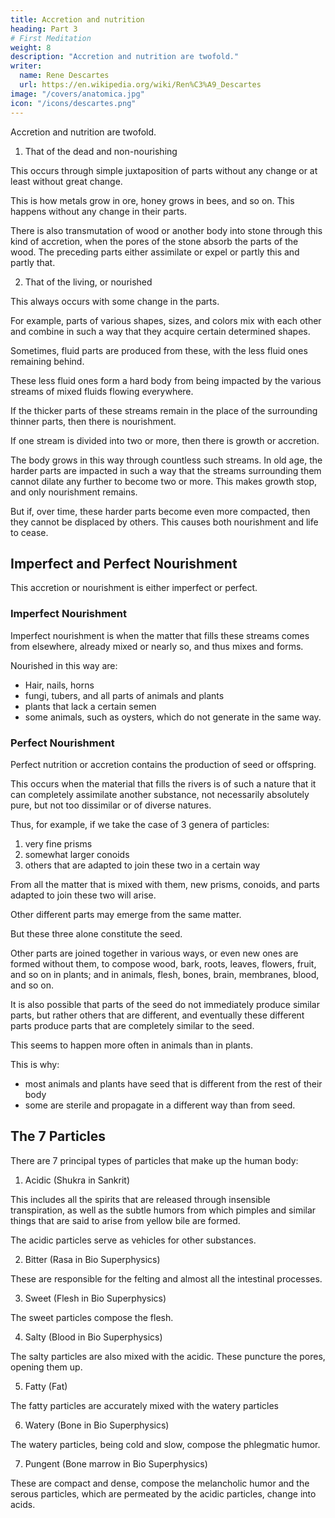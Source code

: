 ```yaml
---
title: Accretion and nutrition
heading: Part 3
# First Meditation
weight: 8
description: "Accretion and nutrition are twofold."
writer:
  name: Rene Descartes
  url: https://en.wikipedia.org/wiki/Ren%C3%A9_Descartes
image: "/covers/anatomica.jpg"
icon: "/icons/descartes.png"
---
```




Accretion and nutrition are twofold.

1. That of the dead and non-nourishing

This occurs through simple juxtaposition of parts without any change or at least without great change. 

This is how metals grow in ore, honey grows in bees, and so on. This happens without any change in their parts.

<!-- ; and also stones and similar things grow in the same way, without great change in their parts.  -->

There is also transmutation of wood or another body into stone through this kind of accretion, when the pores of the stone absorb the parts of the wood. The preceding parts either assimilate or expel or partly this and partly that.

2. That of the living, or nourished

This always occurs with some change in the parts. 

For example, parts of various shapes, sizes, and colors mix with each other and combine in such a way that they acquire certain determined shapes.

Sometimes, fluid parts are produced from these, with the less fluid ones remaining behind.

These less fluid ones form a hard body from being impacted by the various streams of mixed fluids flowing everywhere. 

If the thicker parts of these streams remain in the place of the surrounding thinner parts, then there is nourishment. 

If one stream is divided into two or more, then there is growth or accretion.

The body grows in this way through countless such streams. In old age, the harder parts are impacted in such a way that the streams surrounding them cannot dilate any further to become two or more. This makes growth stop, and only nourishment remains. 

But if, over time, these harder parts become even more compacted, then they cannot be displaced by others. This causes both nourishment and life to cease. 


## Imperfect and Perfect Nourishment

This accretion or nourishment is either imperfect or perfect. 


### Imperfect Nourishment

Imperfect nourishment is when the matter that fills these streams comes from elsewhere, already mixed or nearly so, and thus mixes and forms.

Nourished in this way are:
- Hair, nails, horns
- fungi, tubers, and all parts of animals and plants
- plants that lack a certain semen
- some animals, such as oysters, which do not generate in the same way.

### Perfect Nourishment

Perfect nutrition or accretion contains the production of seed or offspring.

This occurs when the material that fills the rivers is of such a nature that it can completely assimilate another substance, not necessarily absolutely pure, but not too dissimilar or of diverse natures.

Thus, for example, if we take the case of 3 genera of particles:

1. very fine prisms
2. somewhat larger conoids
3. others that are adapted to join these two in a certain way

From all the matter that is mixed with them, new prisms, conoids, and parts adapted to join these two will arise.

Other different parts may emerge from the same matter.

<!-- , as always or almost always happens;  -->

But these three alone constitute the seed. 

Other parts are joined together in various ways, or even new ones are formed without them, to compose wood, bark, roots, leaves, flowers, fruit, and so on in plants; and in animals, flesh, bones, brain, membranes, blood, and so on. 

It is also possible that parts of the seed do not immediately produce similar parts, but rather others that are different, and eventually these different parts produce parts that are completely similar to the seed. 

This seems to happen more often in animals than in plants. 

This is why:
- most animals and plants have seed that is different from the rest of their body
- some are sterile and propagate in a different way than from seed.


## The 7 Particles

There are 7 principal types of particles that make up the human body:

1. Acidic (Shukra in Sankrit)

This includes all the spirits that are released through insensible transpiration, as well as the subtle humors from which pimples and similar things that are said to arise from yellow bile are formed. 

The acidic particles serve as vehicles for other substances.

2. Bitter (Rasa in Bio Superphysics)

These are responsible for the felting and almost all the intestinal processes. 

3. Sweet (Flesh in Bio Superphysics)

The sweet particles compose the flesh.

4. Salty (Blood in Bio Superphysics)

The salty particles are also mixed with the acidic. These puncture the pores, opening them up.

5. Fatty (Fat)

The fatty particles are accurately mixed with the watery particles

6. Watery (Bone in Bio Superphysics) 

The watery particles, being cold and slow, compose the phlegmatic humor.

7. Pungent (Bone marrow in Bio Superphysics)

These are compact and dense, compose the melancholic humor and the serous particles, which are permeated by the acidic particles, change into acids.


<!-- 
Septem sunt præcipua genera parti-
cularum, ex quibus corpus humanum confla-
tur: nempe sunt acres, amaræ, dulces, acidæ,
salsæ, serosæ, aquæ4 & pingues. Inter acres
numero spiritus omnes qui per insensilem
transpirationem egrediuntur, humoresque
illos subtiles ex quibus pustulæ & similia quæ
ex flava bili oriri dicuntur. Amaræ autem ad
fel & inde ad intestina fere omnes delabun-

Translate to English: Septem sunt præcipua genera particularum, ex quibus corpus humanum conflatur: nempe sunt acres, amaræ, dulces, acidæ, salsæ, serosæ, aquæ4 & pingues. Inter acres numero spiritus omnes qui per insensilem transpirationem egrediuntur, humoresque illos subtiles ex quibus pustulæ & similia quæ ex flava bili oriri dicuntur. Amaræ autem ad fel & inde ad intestina fere omnes delabuntur. Dulces carnem componunt. Acidæ vehiculum sunt aliarum, itemque salsæ: hæ punctim, [599] illæ cæsim poros aperientes.
Salsæ5 etiam acribus permixtæ, ut cera, exasperant. Serosæ, pinguibus accurate permistæ, humores6 frigidasque fluxiones & pituitam lentam componunt. Pingues autem, ab acribus compactæ, humorem melancholicum componunt; & serosas, illarum meatus pertranseuntes, in acidas mutant.

mesmo tempo devem ser juntadas conve-
nientemente, de toda a matéria que for mis-
turada com estas, formar-se-ão novamente
certos prismas, conóides e partes côncavas
aptas a se juntarem ao mesmo tempo a estas.
Em verdade, nada impede que apareçam ao
mesmo tempo, [598] da mesma matéria, vá-
rios outros gêneros de partes, como sempre
ou quase sempre acontece; mas, unicamente
essas três [partes] existentes compõem a se-
mente. Porém, juntas a outras de modo diver-
so, ou ainda outras novas3 sem elas próprias,
compõem a madeira, a cortiça, as raízes, as fo-
lhas, as flores, os frutos etc. nas plantas; do
mesmo modo nos animais, as carnes, os os-
sos, o cérebro, as membranas, o sangue etc.
Pode também acontecer que as partes
da semente não produzam imediatamente
partes que lhes sejam semelhantes, mas pro-
duzam outras diferentes que, em seguida,
produzem outras, e por fim estas produzam
outras totalmente semelhantes a essas da se-
mente; isso parece ocorrer mais nos animais
do que nas plantas. E disso compreende-se
facilmente por que a maior parte dos animais
e das plantas expele uma semente diferente do
resto do corpo, e também por que alguns são
estéreis e se propagam por outro modo que
não pela semente.
São sete os principais gêneros das par-
tículas que formam o corpo humano: partí-
culas acres, amargas, doces, ácidas, salgadas,
serosas, aquosas4 e gordurosas. Dentre as
partículas acres considero todos os espíritos
que saem pela transpiração insensível e aque-
les humores sutis, dos quais costuma-se di-
zer que surgem da bile amarela as pústulas e
coisas similares. As amargas, por outro lado,
265René Descartes





Pulsus increbescunt statim a somno,
quod sanguis per quietem torpens in quibusdam venis & in carnibus musculorum statim
confluit versus cor, propter motum totius corporis & repentinum ingressum spirituum in
musculos. Unde tunc oscitatio & pandiculatio simul interdum fiunt.
Sternutatio est expurgatio ventriculorum cerebri per nares. Oscitatio est expurgatio vaporum inter utrumque menyngem existentium per palatum. Vapores19 autem ibi colliguntur ex defectu agitationis in substantia cerebri, vel cum, spatio illo inter duas
menynges pleno existente, ut est semper, repente contrahitur, quoniam inflatur cerebrum. Ut cum excitamur a somno, olfacimus
emittendo spiritum ex pectore per nares, si odor in ore clauso contineatur & etiam si
auri imponatur. Mulier singulis septem diebus hæmorrhagia20 laborans. Hist. Univ. f. 804.
In scorbuto, quibusdam quarto aut quinto die, aliis tertio, aliis singulis diebus,
motus aggravativus sine manifesta febri vel cum levissima observatur.


Alitur fœtus in utero sanguine ex omnibus membris matris defluente; potestque sanguis ille imbui formis vel ideis quæ sunt
in ejus phantasia: unde signa in fœtus corpore exprimuntur.
Tempore somni plures egrediuntur
spiritus per nares & palatum, quam tempore
vigiliæ: unde sistitur tunc corpus. Fit pandiculatio post somnum ad replendos musculos
spiritibus, qui tempore somni erant evacuati.
Crocus asthmaticis prodest: datur ad
scrup.15 cum 1/2 musci grano & vino optimo.
Fabæ abstergunt, earumque esu quidam purgatus & a tussi liberatus.
Phthisicus sanatur utendo duobus vitellis ovorum parum coctis & aspersis pulvere sulphuris & vino ad fabæ majusculæ quantitatem16 cum haustu vini dulcis; optimum hora una ante alios cibos.
Antidotum contra pestem & venena Regis Mithridatis. Recipe duas nuces siccas, duas ficus, & rutæ17 [607] folia totidem simul teras, addito salis grano, & quolibet mane jejune sumas.
Si adsit compunctio tædiosa in plantis 
pedum & volis manuum, dum egrediantur morselli,18 contineantur tandiu in aqua calida.




Convulsio fit, cum intra nervos flatus continetur, [604] non vero purus spiritus
animalis. Ibi vero flatus generatur, vel si pungatur nervus, vel si forte eo penetret lentus
vapor. Convellit autem nervos ille flatus, quod
quodammodo connectit partes spirituum, efficitque ut plures simul conspirent, atque ita
evincant vim nervi, seque ipsas disponant ac determinent ad certos motus, cum alias a nervis disponi ac determinari consueverint, quia singulæ nervi pariculæ sunt potentiores singulis spiritus particulis. Flatus non a solo calore & frigore fieri
solent, sed tantum a frigore calori superveniente. Nam calor quidem attenuat spiritus,
sed non ideo flatum facit: quia, dum illos attenuat, simul & illis meatus aperit, per quos
elabantur; & nisi calor tollatur, semper isti meatus in corpore proportione respondem
quantitati spirituum qui rarefiunt. Si vero supervenient frigus meatus istos intercludens,
& spiritus qui rarefieri cœperit, pergit adhuc, tum quia cœpit, tum magis etiam ex aliis partibus juvante calore: tunc iste spiritus, qui
exhalare non potest, vertitur in flatum. Idem patet in castaneis igni superpositis in ferro perforato: quippe si non moveantur, ignis attenuat quidem spiritus intus
conclusos, sed tamen attenuat etiam illarum cutem igni proximam, per quam spiritus ille
in sudorem expirat. Si vero moveantur, tunc
cutis quæ erat igni proxima, in aliam partem
aeri frigido opponitur,8 ejusque meatus ideo
angustantur; spiritus vero intus nihilominus
attenuatur, tum quod cœpit, tum quod ignis
ex altera parte eum urget. Nec [605] vero potest per cutem igni tunc obversam expirare:
tum quod nondum satis rarefacta est, tum
quod vias suas jam direxit in aliam partem.
Et ita castanea cum impetu frangitur



Translate to English: Quædam tamen9 esculenta sunt flatulenta, quod cum facile a calore naturali solvantur in crassum spiritum non tamen illis possunt ab eodem calore meatus aperiri tam
facile, per quos ex intestinis egrediantur. Brachium alligatur ad venæ sectionem,
ut copiosior sanguis remaneat in brachio. Quod ideo fit, quoniam sanguis cum impetu
in diastole pellitur ad extremitates corporis;
quod quia fit cum impetu, ideo sanguis impedit,10 quominus ad brachium etiam perveniat. Contra in systole refluit ab extremis cor-
poris sine impetu, quoniam vinculum potestimpedire ne refluat.
Si ex morbo cholico fiat paralysis, perit tantum motus, non sensus, quod scilicet afficiuntur tantum nervorum mebranæ,
non medulla. Læsa ... (nervis) medulla,12 perit interdum femoris motus, illæso motu brachii.
Nec mirum, cum nervus ad femur inde perveniens, sit a nervo brachii distinctus &
prætera illo in loco tenuior. 
Mucus defluens per nares & palatum in ipsis [606] generatur, non in cerebro: quippe
quandiu materia ex qua gignitur est in cerebro, nihil aliud est quam spiritus, non mucus.
Ut fuligo caminis adhærens, non est caligo, dum ex igne egreditur, sed fumus
 -->